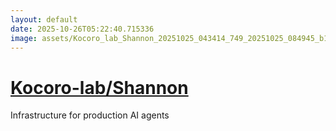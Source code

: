 ```yaml
---
layout: default
date: 2025-10-26T05:22:40.715336
image: assets/Kocoro_lab_Shannon_20251025_043414_749_20251025_084945_b1a262--20251025T104955941--cropped.png
---
```


# [Kocoro-lab/Shannon](https://github.com/Kocoro-lab/Shannon/)

Infrastructure for production AI agents
